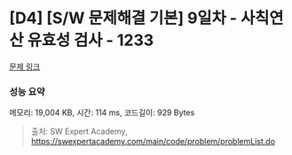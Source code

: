 # [D4] [S/W 문제해결 기본] 9일차 - 사칙연산 유효성 검사 - 1233 

[문제 링크](https://swexpertacademy.com/main/code/problem/problemDetail.do?contestProbId=AV141176AIwCFAYD) 

### 성능 요약

메모리: 19,004 KB, 시간: 114 ms, 코드길이: 929 Bytes



> 출처: SW Expert Academy, https://swexpertacademy.com/main/code/problem/problemList.do